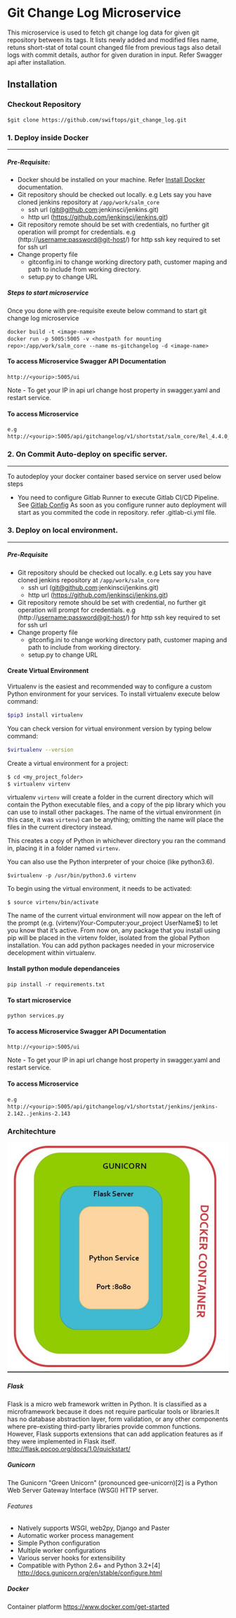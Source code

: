 # Git Change Log Microservice

This microservice is used to fetch git change log data for given git repository between its tags. It lists newly added and modified files name, retuns short-stat of total count changed file from previous tags also detail logs with commit details, author for given duration in input. Refer Swagger api after installation.

## Installation
### Checkout Repository
```
$git clone https://github.com/swiftops/git_change_log.git
```

### 1. Deploy inside Docker
---
##### Pre-Requisite:
* Docker should be installed on your machine. Refer [Install Docker](https://www.digitalocean.com/community/tutorials/how-to-install-and-use-docker-on-ubuntu-16-04) documentation.
*  Git repository should be checked out locally. 
   e.g  Lets say you have cloned jenkins repository at `/app/work/salm_core`
   + ssh url (git@github.com:jenkinsci/jenkins.git)
   + http url (https://github.com/jenkinsci/jenkins.git)
*  Git repository remote should be set with credentials, no further git operation will prompt for credentials.
    e.g (http://<username:password@git-host>/<git-repositiory>) for http
    ssh key required to set for ssh url
*  Change property file
   + gitconfig.ini to change working directory path, customer maping and path to include from working directory.
   + setup.py to change URL

    
##### Steps to start microservice
Once you  done with pre-requisite exeute below command to start git change log microservice
```
docker build -t <image-name>
docker run -p 5005:5005 -v <hostpath for mounting repo>:/app/work/salm_core --name ms-gitchangelog -d <image-name>
```
#### To access Microservice Swagger API Documentation
```
http://<yourip>:5005/ui
```
Note - To get your IP in api url change host property in swagger.yaml and restart service.

#### To access Microservice
```
e.g
http://<yourip>:5005/api/gitchangelog/v1/shortstat/salm_core/Rel_4.4.0_Rel_4.5.0
```
### 2. On Commit Auto-deploy on specific server.
---
To autodeploy your docker container based service on server used below steps
* You need to configure Gitlab Runner to execute Gitlab CI/CD Pipeline. See [Gitlab Config](https://docs.gitlab.com/runner/install)
As soon as you configure runner auto deployment will start as you commited the code in repository.
refer .gitlab-ci.yml file.

### 3. Deploy on local environment.
----
##### Pre-Requisite
* Git repository should be checked out locally.
   e.g  Lets say you have cloned jenkins repository at `/app/work/salm_core`
   + ssh url (git@github.com:jenkinsci/jenkins.git)
   + http url (https://github.com/jenkinsci/jenkins.git)
* Git repository remote should be set with credential, no further git operation will prompt for credentials.
      e.g (http://<username:password@git-host>/<git-repositiory>) for http
      ssh key required to set for ssh url
*  Change property file
   + gitconfig.ini to change working directory path, customer maping and path to include from working directory.
   + setup.py to change URL
 
#### Create Virtual Environment
Virtualenv is the easiest and recommended way to configure a custom Python environment for your services.
To install virtualenv execute below command:
```sh
$pip3 install virtualenv
```
You can check version for virtual environment version by typing below command:
```sh
$virtualenv --version
```
Create a virtual environment for a project:
```
$ cd <my_project_folder>
$ virtualenv virtenv
```
virtualenv `virtenv` will create a folder in the current directory which will contain the Python executable files, and a copy of the pip library which you can use to install other packages. The name of the virtual environment (in this case, it was `virtenv`) can be anything; omitting the name will place the files in the current directory instead.

This creates a copy of Python in whichever directory you ran the command in, placing it in a folder named `virtenv`.

You can also use the Python interpreter of your choice (like python3.6).
```
$virtualenv -p /usr/bin/python3.6 virtenv
```
To begin using the virtual environment, it needs to be activated:
```
$ source virtenv/bin/activate
```
The name of the current virtual environment will now appear on the left of the prompt (e.g. (virtenv)Your-Computer:your_project UserName$) to let you know that it’s active. From now on, any package that you install using pip will be placed in the virtenv folder, isolated from the global Python installation. You can add python packages needed in your microservice decelopment within virtualenv. 

#### Install python module dependanceies
```
pip install -r requirements.txt
```
#### To start microservice 
```
python services.py
```
#### To access Microservice Swagger API Documentation
```
http://<yourip>:5005/ui
```
Note - To get your IP in api url change host property in swagger.yaml and restart service.


#### To access Microservice
```
e.g http://<yourip>:5005/api/gitchangelog/v1/shortstat/jenkins/jenkins-2.142..jenkins-2.143
```
### Architechture
![Scheme](gitchangelog.JPG)

##### Flask
Flask is a micro web framework written in Python. It is classified as a microframework because it does not require particular tools or libraries.It has no database abstraction layer, form validation, or any other components where pre-existing third-party libraries provide common functions. However, Flask supports extensions that can add application features as if they were implemented in Flask itself.
http://flask.pocoo.org/docs/1.0/quickstart/


##### Gunicorn
The Gunicorn "Green Unicorn" (pronounced gee-unicorn)[2] is a Python Web Server Gateway Interface (WSGI) HTTP server. 

###### Features
* Natively supports WSGI, web2py, Django and Paster
* Automatic worker process management
* Simple Python configuration
* Multiple worker configurations
* Various server hooks for extensibility
* Compatible with Python 2.6+ and Python 3.2+[4]
http://docs.gunicorn.org/en/stable/configure.html

##### Docker 
Container platform
https://www.docker.com/get-started


